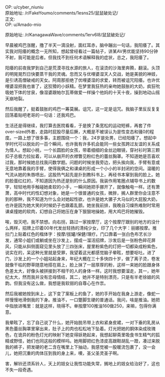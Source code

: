 
OP: u/cyber_niuniu  
原始地址: /r/FakeYoumo/comments/1esns25/鼠鼠破处记/  
正文:  
OP: u/Amado-mio  

 原始地址: /r/KanagawaWave/comments/1erv6l8/鼠鼠破处记/  

早晨被鸡巴涨醒，撸了半天一滴没射，面红耳赤，脑中蹦出一句话，我阳痿了。其实我对阳痿的概念一无所知，想起曾经看过一篇帖子，讲某AV男优能坚持90分钟不射，我可能是后者。但我找不到任何术语解释我的症状，总之，我阳痿了。

阳痿的前夜我梦到自己是荒漠寻找水源的旅人，在滚烫的沙海里奔腾，翻滚。头顶的明晃晃烈日快要蒸干我的灵魂。忽而又与优哩婆湿天人交战，她是美貌的神妓，是引诱高僧破戒的天女。阿周那拒绝了优哩婆湿的求爱，转而被诅咒阳痿。也许优哩婆湿把我也害了，这狡猾的小妖精。在梦里我狂热的亲吻她鼓胀的大奶，疯狂吮吸她下体的甘泉，像湿婆跟帕尔瓦蒂做爱一样操个他妈的十天十夜，操到地动山摇天崩地裂。

然后我醒了，挺着鼓胀的鸡巴一筹莫展。诅咒，这一定是诅咒。我脑子里反反复复回荡着贴吧老哥的一句话：还我鸡巴。

生活还是得继续，我打算去医院看看，于是换了条宽松的运动短裤，再套了件over-sized外套，走路时屁股尽量后撅，大概是不被误认为是性变态和骚0的程度。一路上想了很多事，主题围绕一个：我，24岁是处男，已经阳痿了。想起中学时代可以脱处的一百个瞬间，也许我有许多机会能同一些女孩跨过友谊的关系成为情人。想起小桃，一个长圆脸的女孩，带着细细的金丝边眼镜，穿衬衫时第三颗扣子总极力拉扯着，可以从崩开的衣襟瞥见粉红色的蕾丝胸罩。不知道她是否喜欢过我，那时候她总找我问数学题。问题的时候坐我旁边，把头挨向我，手臂有意或无意地靠着我的手臂，使得我俩之和课桌的形成一个小小的半封闭的空间。温暖的气流从她的朱唇喷出，这股热气起先是扑到教科书上，再经书本窜到我的脸上。她的脸蛋红红的，不知道因为热还是别的什么原因。我装作用笔圈点辅导书上的数字，轻轻地用手触碰她柔软的小手，一瞬间她把手挪开了，就像触电一样。还有萧萧，高中时代的性幻想对象，她是一个很普通的女孩，微胖，搁人群里你会注意不到的那种，我不知道为什么会对她起性欲，也许是她大骡子大马似的大屁股大奶，也许是因为她大笑的时候奶子也跟着乱颤。她坐我前排，我晚自习燥热难耐时常用课桌撞她的软肉，幻想自己将她压在身下狠狠地操她，用大鸡巴将她摧毁。

唉，毁灭吧，我不禁想。向右拐，路过一家按摩厅，这个按摩厅跟别的地方的没什么两样，招牌上印着00年代发丝轻扬的清纯少女，印了几个大字：丽娜按摩。推拉门上贴着红色的楷体字：按摩/拔罐/保健/理疗。门口靠着一张白色布艺长沙发，通常小姐们或躺或坐在沙发上，摆成一溜活招牌，沙发后是一张粉色碎花屏风，只能从斜侧面窥见里头放了三四张床，屋里粉紫色的灯把一切都染成粉紫色，说实在的，呆这种光里就是受罪，我望着这光都感觉脑子晕眩，想要呕吐。进了门，沙发上的一个小姐站起身来，年纪大概在三十多快四十岁，做了离子烫，卷发就像干枯的野草随意地搭在肩上，脸上抹了一层厚厚的粉，这样一来她的脸跟身体色差太大，好像头被拼接到不相干的人的身体一样。这时我想要溜走，其一，她年纪太大，然而我并没有恋母情结，其二，她并不是特别漂亮，只是有半老徐娘的风韵。但我没有这么做，我想是我软弱的自尊心在作祟。

然后我被她按到床上，这下变了案板上的鱼了，她的手开始在我身上游走，像蛇一样慢慢地滑倒我的下身。推油不，一口蹩脚生硬的普通话。我问，啥是推油。她把中指放进嘴里：就是这样，晓得不。单按摩100推油160做250，来嘛，包得你满意。

我晕眩了，忘了自己说了什么，她开始脱吊带上衣和紧身皮裙，一对下垂的乳房从黑色蕾丝胸罩里窜出来，肚子上的肉也松松地下坠着。灯光把她的胴体染成玫瑰色，在诡异的粉色灯光的映射下她变得妖艳起来，我想起聊斋里吸食书生精气的狐精或野怪，她们也同这般的模样吗。她用脚把红色漆皮高跟鞋胡乱一蹬，凑过来脱我的裤子，把发硬的老二含在嘴里上下抽动，我感觉被一股暖流包裹了，没一会儿，她把沉重的肉体压到我的身上来，噢，圣父圣灵圣子啊。

害，解铃还须系铃人，天上的妓女让我性功能失常，搁地上的妓女给治好了，这也不失一段奇遇。
